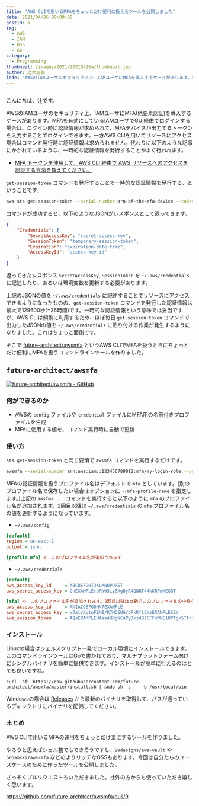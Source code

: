 ```yaml
---
title: "AWS CLIで用いるMFAをちょっとだけ便利に扱えるツールを公開しました"
date: 2021/04/26 00:00:00
postid: a
tag:
  - AWS
  - IAM
  - OSS
  - Go
category:
  - Programming
thumbnail: /images/2021/20210426a/thumbnail.jpg
author: 辻大志郎
lede: "AWSのIAMユーザのセキュリティ上、IAMユーザにMFAを導入するケースがあります。MFAを有効にしているIAMユーザでGUI経由でログインする場合は、ログイン時に認証情報が求められて、MFAデバイスが出力するトークンを入力することでログインできます。一方AWS CLIを用いてリソースにアクセス場合はコマンド発行時に認証情報は求められません。代わりに以下のような記事にかかれているような..."
---
```


<img src="/images/2021/20210426a/access-3579221_640.jpg" alt="" title="mohamed HassanによるPixabayからの画像" class="img-middle-size">

こんにちは、辻です。

AWSのIAMユーザのセキュリティ上、IAMユーザにMFA(他要素認証)を導入するケースがあります。MFAを有効にしているIAMユーザでGUI経由でログインする場合は、ログイン時に認証情報が求められて、MFAデバイスが出力するトークンを入力することでログインできます。一方AWS CLIを用いてリソースにアクセス場合はコマンド発行時に認証情報は求められません。代わりに以下のような記事にかかれているような、一時的な認証情報を発行することがよく行われます。

- [MFA トークンを使用して、AWS CLI 経由で AWS リソースへのアクセスを認証する方法を教えてください。](https://aws.amazon.com/jp/premiumsupport/knowledge-center/authenticate-mfa-cli/)

`get-session-token` コマンドを発行することで一時的な認証情報を発行する、ということです。

```bash
aws sts get-session-token --serial-number arn-of-the-mfa-device --token-code code-from-token --profile my-login-profile
```

コマンドが成功すると、以下のようなJSONがレスポンスとして返ってきます。

```json
{
    "Credentials": {
        "SecretAccessKey": "secret-access-key",
        "SessionToken": "temporary-session-token",
        "Expiration": "expiration-date-time",
        "AccessKeyId": "access-key-id"
    }
}
```

返ってきたレスポンス `SecretAccessKey`, `SessionToken` を `~/.aws/credentials` に記述したり、あるいは環境変数を更新する必要があります。

上記のJSONの値を `~/.aws/credentials` に記述することでリソースにアクセスできるようになったものの、`get-session-token` コマンドを発行した認証情報は最大で129600秒(=36時間)です。一時的な認証情報という意味では妥当ですが、AWS CLIは頻繁に利用するため、ほぼ毎日 `get-session-token` コマンドで出力したJSONの値を `~/.aws/credentials` に貼り付ける作業が発生するようになりました。これはちょっと面倒です。

そこで [future-architect/awsmfa](https://github.com/future-architect/awsmfa) というAWS CLIでMFAを扱うときにちょっとだけ便利にMFAを扱うコマンドラインツールを作りました。

## `future-architect/awsmfa`

[![future-architect/awsmfa - GitHub](https://gh-card.dev/repos/future-architect/awsmfa.svg)](https://github.com/future-architect/awsmfa)

### 何ができるのか

- AWSの `config` ファイルや `credential` ファイルにMFA用の名前付きプロファイルを生成
- MFAに使用する値を、コマンド実行時に自動で更新

### 使い方

`sts get-session-token` と同じ要領で `awsmfa` コマンドを実行するだけです。

```bash
awsmfa --serial-number arn:aws:iam::123456789012:mfa/my-login-role --profile my-login-profile code-from-token
```

MFAの認証情報を扱うプロファイル名はデフォルトで `mfa` としています。(別のプロファイル名で保存したい場合はオプションに `--mfa-profile-name` を指定します。)上記の `awsfma ...` コマンドを実行すると以下のように `mfa` のプロファイル名が追加されます。2回目以降は `~/.aws/credentials` の `mfa` プロファイル名の値を更新するようになっています。

- `~/.aws/config`

```ini
[default]
region = us-east-1
output = json

[profile mfa] <- このプロファイル名が追加されます
```

- `~/.aws/credentials`

```ini
[default]
aws_access_key_id     = ABCDEFGHIJKLMNOPQRST
aws_secret_access_key = ChEXAMPLEraRNW5iy8XgDyR4QNRT44kKRPmKEGQT

[mfa] <- このプロファイル名が追加されます。2回目以降は自動でこのプロファイルの中身を更新します
aws_access_key_id     = AKIAIOSFODNN7EXAMPLE
aws_secret_access_key = wJalrXUtnFEMI/K7MDENG/bPxRfiCYzEXAMPLEKEY
aws_session_token     = AQoEXAMPLEH4aoAH0gNCAPyJxz4BlCFFxWNE1OPTgk5TthT+FvwqnKwRcOIfrRh3c/LTo6UDdyJwOOvEVPvLXCrrrUtdnniCEXAMPLE/IvU1dYUg2RVAJBanLiHb4IgRmpRV3zrkuWJOgQs8IZZaIv2BXIa2R4OlgkBN9bkUDNCJiBeb/AXlzBBko7b15fjrBs2+cTQtpZ3CYWFXG8C5zqx37wnOE49mRl/+OtkIKGO7fAE
```

### インストール

Linuxの場合はシェルスクリプト一発でローカル環境にインストールできます。このコマンドラインツールはGoで書かれており、マルチプラットフォーム向けにシングルバイナリを簡単に提供できます。インストールが簡単に行えるのはとても良いですね。

```
curl -sfL https://raw.githubusercontent.com/future-architect/awsmfa/master/install.sh | sudo sh -s -- -b /usr/local/bin
```

Windowsの場合は [Releases](https://github.com/future-architect/awsmfa/releases) から最新のバイナリを取得して、パスが通っているディレクトリにバイナリを配備してください。

### まとめ

AWS CLIで用いるMFAの運用をちょっとだけ楽にするツールを作りました。

やろうと思えばシェル芸でもできそうですし、`99designs/aws-vault` や `broamski/aws-mfa` などのよりリッチなOSSもあります。今回は自分たちのユースケースのために作ったツールを公開しました。

さっそくプルリクエストもいただきました。社外の方からも使っていただき嬉しく思います。

https://github.com/future-architect/awsmfa/pull/9
